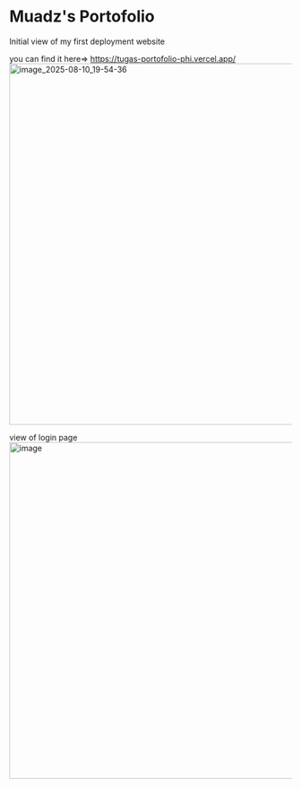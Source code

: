 <h1>Muadz's Portofolio</h1>

Initial view of my first deployment website

you can find it here=> https://tugas-portofolio-phi.vercel.app/
<img width="1366" height="644" alt="image_2025-08-10_19-54-36" src="https://github.com/user-attachments/assets/a87efbbc-56b3-4193-8f10-91fc0b00c012" />

view of login page
<img width="1280" height="600" alt="image" src="https://github.com/user-attachments/assets/f6047ecd-1e78-4136-bb40-3ab10093f8fb" />

